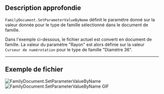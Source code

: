 ## Description approfondie
`FamilyDocument.SetParameterValueByName` définit le paramètre donné sur la valeur donnée pour le type de famille sélectionné dans le document de famille.

Dans l'exemple ci-dessous, le fichier actuel est converti en document de famille. La valeur du paramètre "Rayon" est alors définie sur la valeur `Curseur de numérotation` pour le type de famille "Diamètre 36".
___
## Exemple de fichier

![FamilyDocument.SetParameterValueByName](./Revit.Application.FamilyDocument.SetParameterValueByName_img.jpg)
![FamilyDocument.SetParameterValueByName GIF](./Revit.Application.FamilyDocument.SetParameterValueByName_img2.gif)

